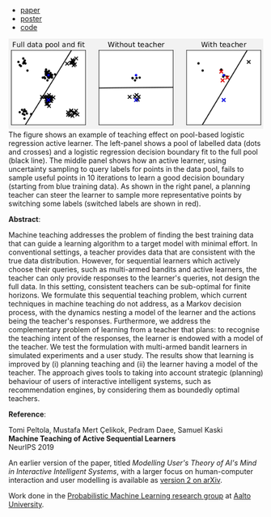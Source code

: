  * [paper](https://papers.nips.cc/paper/9299-machine-teaching-of-active-sequential-learners)
 * [poster](poster.pdf)
 * [code](https://github.com/AaltoPML/machine-teaching-of-active-sequential-learners/)

![Active learning example](active_learning_figure.png)  
The figure shows an example of teaching effect on pool-based logistic regression active learner. The left-panel shows a pool of labelled data (dots and crosses) and a logistic regression decision boundary fit to the full pool (black line). The middle panel shows how an active learner, using uncertainty sampling to query labels for points in the data pool, fails to sample useful points in 10 iterations to learn a good decision boundary (starting from blue training data). As shown in the right panel, a planning teacher can steer the learner to sample more representative points by switching some labels (switched labels are shown in red).

**Abstract**:

Machine teaching addresses the problem of finding the best training data that can guide a learning algorithm to a target model with minimal effort. In conventional settings, a teacher provides data that are consistent with the true data distribution. However, for sequential learners which actively choose their queries, such as multi-armed bandits and active learners, the teacher can only provide responses to the learner's queries, not design the full data. In this setting, consistent teachers can be sub-optimal for finite horizons. We formulate this sequential teaching problem, which current techniques in machine teaching do not address, as a Markov decision process, with the dynamics nesting a model of the learner and the actions being the teacher's responses. Furthermore, we address the complementary problem of learning from a teacher that plans: to recognise the teaching intent of the responses, the learner is endowed with a model of the teacher. We test the formulation with multi-armed bandit learners in simulated experiments and a user study. The results show that learning is improved by (i) planning teaching and (ii) the learner having a model of the teacher. The approach gives tools to taking into account strategic (planning) behaviour of users of interactive intelligent systems, such as recommendation engines, by considering them as boundedly optimal teachers.

**Reference**:

Tomi Peltola, Mustafa Mert Çelikok, Pedram Daee, Samuel Kaski<br />
**Machine Teaching of Active Sequential Learners**<br />
NeurIPS 2019

An earlier version of the paper, titled *Modelling User's Theory of AI's Mind in Interactive Intelligent Systems*, with a larger focus on human-computer interaction and user modelling is available as [version 2 on arXiv](https://arxiv.org/abs/1809.02869v2).

Work done in the [Probabilistic Machine Learning research group](https://research.cs.aalto.fi/pml/) at [Aalto University](https://www.aalto.fi/en).
